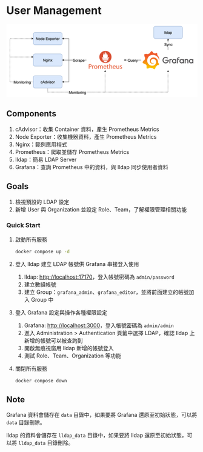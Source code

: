 # User Management

![Lab Architecture](lab-arch.png)

## Components

1. cAdvisor：收集 Container 資料，產生 Prometheus Metrics
2. Node Exporter：收集機器資料，產生 Prometheus Metrics
3. Nginx：範例應用程式
4. Prometheus：爬取並儲存 Prometheus Metrics
5. lldap：簡易 LDAP Server
6. Grafana：查詢 Prometheus 中的資料，與 lldap 同步使用者資料

## Goals

1. 檢視預設的 LDAP 設定
2. 新增 User 與 Organization 並設定 Role、Team，了解權限管理相關功能

### Quick Start

1. 啟動所有服務

   ```bash
   docker compose up -d
   ```

2. 登入 lldap 建立 LDAP 帳號供 Grafana 串接登入使用
   1. lldap: <http://localhost:17170>，登入帳號密碼為 `admin/password`
   2. 建立數組帳號
   3. 建立 Group：`grafana_admin`、`grafana_editor`，並將前面建立的帳號加入 Group 中
3. 登入 Grafana 設定與操作各種權限設定
   1. Grafana: <http://localhost:3000>，登入帳號密碼為 `admin/admin`
   2. 進入 Administration > Authentication 頁籤中選擇 LDAP，確認 lldap 上新增的帳號可以被查詢到
   3. 開啟無痕視窗用 lldap 新增的帳號登入
   4. 測試 Role、Team、Organization 等功能
4. 關閉所有服務

   ```bash
   docker compose down
   ```

## Note

Grafana 資料會儲存在 `data` 目錄中，如果要將 Grafana 還原至初始狀態，可以將 `data` 目錄刪除。

lldap 的資料會儲存在 `lldap_data` 目錄中，如果要將 lldap 還原至初始狀態，可以將 `lldap_data` 目錄刪除。
